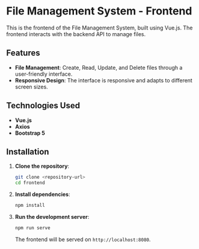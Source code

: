 # File Management System - Frontend

This is the frontend of the File Management System, built using Vue.js. The frontend interacts with the backend API to manage files.

## Features

- **File Management**: Create, Read, Update, and Delete files through a user-friendly interface.
- **Responsive Design**: The interface is responsive and adapts to different screen sizes.

## Technologies Used

- **Vue.js**
- **Axios** 
- **Bootstrap 5** 

## Installation

1. **Clone the repository**:
   ```bash
   git clone <repository-url>
   cd frontend
   ```

2. **Install dependencies**:
   ```bash
   npm install
   ```

3. **Run the development server**:
   ```bash
   npm run serve
   ```

   The frontend will be served on `http://localhost:8080`.
